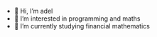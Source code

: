- 👋 Hi, I’m adel
- 👀 I’m interested in programming and maths
- 🌱 I’m currently studying financial mathematics

<!---
adelicus/adelicus is a ✨ special ✨ repository because its `README.md` (this file) appears on your GitHub profile.
You can click the Preview link to take a look at your changes.
--->
